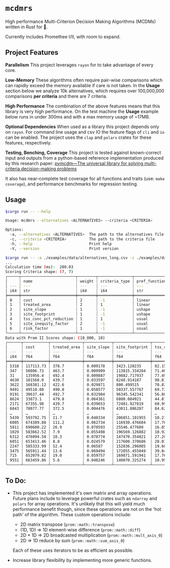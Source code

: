 # `mcdmrs`

High performance Multi-Criterion Decision Making Algorithms (MCDMs) written in Rust for 🚀.

Currently includes Promethee I/II, with room to expand.

## Project Features

**Parallelism** This project leverages `rayon` for to take advantage of every core.

**Low-Memory** These algorithms often require pair-wise comparisons which can rapidly exceed the memory available if care is not taken. In the **Usage** section below we analyze 10k alternatives, which requires over 100,000,000 comparisons **per criteria** and there are 7 criteria.

**High Performance** The combination of the above features means that this library is very high performance. On the test machine the **Usage** example below runs in under 300ms and with a max memory usage of ~17MB.

**Optional Dependencies** When used as a library this project depends only on `rayon`. For command line usage and csv IO the feature flags of `cli` and `io` can be enabled. The project uses the `clap` and `polars` crates for these features, respectively.

**Testing, Benching, Coverage** This project is tested against known-correct input and outputs from a python-based reference implementation produced by this research paper: [pymcdm—The universal library for solving multi-criteria decision-making problems](https://www.sciencedirect.com/science/article/pii/S235271102300064X)

It also has near-complete test coverage for all functions and traits (use: `make coverage`), and performance benchmarks for regression testing.

## Usage

```bash
$cargo run -- --help

Usage: mcdmrs --alternatives <ALTERNATIVES> --criteria <CRITERIA>

Options:
  -a, --alternatives <ALTERNATIVES>  The path to the alternatives file
  -c, --criteria <CRITERIA>          The path to the criteria file
  -h, --help                         Print help
  -V, --version                      Print version

$cargo run -- -a ./examples/data/alternatives_long.csv -c ./examples/data/criteria.csv
...
Calculation time (ms):  280.03
Scoring Criteria shape: (7, 7)
╭─────┬────────────────────────┬────────┬───────────────┬───────────────┬─────────┬────────╮
│     ┆ name                   ┆ weight ┆ criteria_type ┆ pref_function ┆ q       ┆ p      │
│ --- ┆ ---                    ┆ ---    ┆ ---           ┆ ---           ┆ ---     ┆ ---    │
│ i64 ┆ str                    ┆ i64    ┆ i64           ┆ str           ┆ f64     ┆ i64    │
╞═════╪════════════════════════╪════════╪═══════════════╪═══════════════╪═════════╪════════╡
│ 0   ┆ cost                   ┆ 2      ┆ -1            ┆ linear        ┆ 20000.0 ┆ 100000 │
│ 1   ┆ treated_area           ┆ 2      ┆ 1             ┆ linear        ┆ 3.0     ┆ 10     │
│ 2   ┆ site_slope             ┆ 1      ┆ -1            ┆ ushape        ┆ 0.03    ┆ 0      │
│ 3   ┆ site_footprint         ┆ 1      ┆ -1            ┆ ushape        ┆ 500.0   ┆ 0      │
│ 4   ┆ tss_conc_pct_reduction ┆ 1      ┆ 1             ┆ usual         ┆ 0.0     ┆ 0      │
│ 5   ┆ site_inequity_factor   ┆ 2      ┆ -1            ┆ usual         ┆ 0.0     ┆ 0      │
│ 6   ┆ risk_factor            ┆ 1      ┆ -1            ┆ usual         ┆ 0.0     ┆ 0      │
╰─────┴────────────────────────┴────────┴───────────────┴───────────────┴─────────┴────────╯
Data with Prom II Scores shape: (10_000, 10)
╭──────┬───────────┬──────────────┬────────────┬────────────────┬────────────────────────┬────────────────────┬─────────────┬───────────┬──────────────────╮
│      ┆ cost      ┆ treated_area ┆ site_slope ┆ site_footprint ┆ tss_conc_pct_reduction ┆ site_equity_factor ┆ risk_factor ┆ score     ┆ normalized_score │
│ ---  ┆ ---       ┆ ---          ┆ ---        ┆ ---            ┆ ---                    ┆ ---                ┆ ---         ┆ ---       ┆ ---              │
│ i64  ┆ f64       ┆ f64          ┆ f64        ┆ f64            ┆ f64                    ┆ f64                ┆ i64         ┆ f32       ┆ f32              │
╞══════╪═══════════╪══════════════╪════════════╪════════════════╪════════════════════════╪════════════════════╪═════════════╪═══════════╪══════════════════╡
│ 5318 ┆ 117113.73 ┆ 378.7        ┆ 0.009178   ┆ 3423.120235    ┆ 82.152996              ┆ -0.863069          ┆ 0           ┆ 0.709592  ┆ 1.0              │
│ 347  ┆ 50806.73  ┆ 463.7        ┆ 0.009909   ┆ 113815.334284  ┆ 71.402867              ┆ -0.914706          ┆ 0           ┆ 0.693671  ┆ 0.988785         │
│ 31   ┆ 135956.4  ┆ 492.4        ┆ 0.009887   ┆ 19882.717937   ┆ 77.494967              ┆ -0.451588          ┆ 0           ┆ 0.685754  ┆ 0.983208         │
│ 4630 ┆ 101568.0  ┆ 439.7        ┆ 0.033597   ┆ 8248.914187    ┆ 90.814973              ┆ -0.854272          ┆ 1           ┆ 0.680243  ┆ 0.979326         │
│ 3622 ┆ 168381.12 ┆ 422.6        ┆ 0.029871   ┆ 800.499515     ┆ 70.834023              ┆ -0.909014          ┆ 0           ┆ 0.67318   ┆ 0.974351         │
│ 9491 ┆ 49510.08  ┆ 490.8        ┆ 0.058577   ┆ 50337.557767   ┆ 69.73083               ┆ -0.846157          ┆ 0           ┆ 0.669598  ┆ 0.971827         │
│ 9191 ┆ 30637.44  ┆ 492.7        ┆ 0.032984   ┆ 96345.542341   ┆ 56.80086               ┆ -0.778482          ┆ 0           ┆ 0.645874  ┆ 0.955115         │
│ 8624 ┆ 33873.1   ┆ 479.8        ┆ 0.064361   ┆ 6800.084921    ┆ 44.878234              ┆ -0.835063          ┆ 0           ┆ 0.639289  ┆ 0.950476         │
│ 2171 ┆ 67355.98  ┆ 439.7        ┆ 0.039653   ┆ 72481.927819   ┆ 60.994916              ┆ -0.917286          ┆ 0           ┆ 0.631372  ┆ 0.9449           │
│ 6843 ┆ 78077.77  ┆ 372.5        ┆ 0.004476   ┆ 43011.886287   ┆ 84.624707              ┆ -0.82791           ┆ 1           ┆ 0.626468  ┆ 0.941445         │
│ …    ┆ …         ┆ …            ┆ …          ┆ …              ┆ …                      ┆ …                  ┆ …           ┆ …         ┆ …                │
│ 5439 ┆ 593792.75 ┆ 11.7         ┆ 0.048334   ┆ 206851.101955  ┆ 10.217043              ┆ 0.504018           ┆ 1           ┆ -0.626651 ┆ 0.058707         │
│ 6005 ┆ 674389.88 ┆ 111.2        ┆ 0.062734   ┆ 116930.476684  ┆ 17.763635              ┆ 0.809555           ┆ 2           ┆ -0.634819 ┆ 0.052954         │
│ 5811 ┆ 690600.22 ┆ 26.9         ┆ 0.070593   ┆ 25546.477609   ┆ 16.852872              ┆ 0.83388            ┆ 2           ┆ -0.638754 ┆ 0.050181         │
│ 1029 ┆ 583662.52 ┆ 7.9          ┆ 0.055498   ┆ 196569.126882  ┆ 10.92466               ┆ 0.275603           ┆ 2           ┆ -0.645025 ┆ 0.045764         │
│ 6312 ┆ 476094.58 ┆ 18.3         ┆ 0.078774   ┆ 147470.354821  ┆ 27.206456              ┆ 0.930839           ┆ 2           ┆ -0.653355 ┆ 0.039896         │
│ 6851 ┆ 653413.46 ┆ 8.8          ┆ 0.024579   ┆ 217600.370686  ┆ 28.031312              ┆ 0.979804           ┆ 1           ┆ -0.670783 ┆ 0.027619         │
│ 2247 ┆ 585333.99 ┆ 52.4         ┆ 0.06587    ┆ 152036.296085  ┆ 19.607451              ┆ 0.83984            ┆ 2           ┆ -0.678169 ┆ 0.022416         │
│ 3475 ┆ 565911.44 ┆ 13.6         ┆ 0.069494   ┆ 172055.455049  ┆ 39.847876              ┆ 0.908325           ┆ 2           ┆ -0.684984 ┆ 0.017616         │
│ 715  ┆ 652079.82 ┆ 19.0         ┆ 0.059757   ┆ 169871.591941  ┆ 17.761949              ┆ 0.610461           ┆ 2           ┆ -0.703265 ┆ 0.004738         │
│ 9551 ┆ 663459.86 ┆ 5.6          ┆ 0.048246   ┆ 140070.325274  ┆ 10.999873              ┆ 0.714187           ┆ 2           ┆ -0.709991 ┆ 0.0              │
╰──────┴───────────┴──────────────┴────────────┴────────────────┴────────────────────────┴────────────────────┴─────────────┴───────────┴──────────────────╯
```

## To Do:

- This project has implemented it's own matrix and array operations. Future plans include to leverage powerful crates such as `ndarray` and `polars` for array operations. It's unlikely that this will yield much performance benefit though, since these operations are not on the 'hot path' of the algorithm. These custom operations include:

  - 2D matrix transpose (`prom::math::transpose`)
  - (1D, 1D) => 1D element-wise difference (`prom::math::diff`)
  - 2D \* 1D => 2D broadcasted multiplication (`prom::math::mult_axis_0`)
  - 2D => 1D reduce by sum (`prom::math::sum_axis_0`)

  Each of these uses iterators to be as efficient as possible.

- Increase library flexibility by implementing more generic functions.
